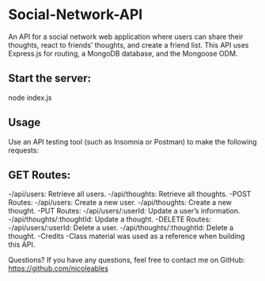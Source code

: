 # Social-Network-API

An API for a social network web application where users can share their thoughts, react to friends’ thoughts, and create a friend list. This API uses Express.js for routing, a MongoDB database, and the Mongoose ODM.

## Start the server:
node index.js

## Usage
Use an API testing tool (such as Insomnia or Postman) to make the following requests:

## **GET Routes:**
-/api/users: Retrieve all users.
-/api/thoughts: Retrieve all thoughts.
-POST Routes:
-/api/users: Create a new user.
-/api/thoughts: Create a new thought.
-PUT Routes:
-/api/users/:userId: Update a user’s information.
-/api/thoughts/:thoughtId: Update a thought.
-DELETE Routes:
-/api/users/:userId: Delete a user.
-/api/thoughts/:thoughtId: Delete a thought.
-Credits
-Class material was used as a reference when building this API.


Questions?
If you have any questions, feel free to contact me on GitHub: https://github.com/nicoleables
